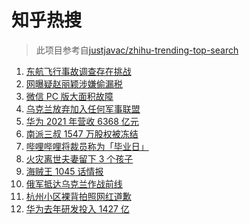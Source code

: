 # 知乎热搜

> 此项目参考自[justjavac/zhihu-trending-top-search](https://github.com/justjavac/zhihu-trending-top-search/blob/main/utils.ts)

<!-- BEGIN -->
  <!-- 最后更新时间:Wed Mar 30 2022 15:12:50 GMT+0000 (Coordinated Universal Time) -->
  1. [东航飞行事故调查存在挑战](https://www.zhihu.com/search?q=东航飞行事故调查)
1. [网曝疑赵丽颖涉嫌偷漏税](https://www.zhihu.com/search?q=赵丽颖)
1. [微信 PC 版大面积故障](https://www.zhihu.com/search?q=微信故障)
1. [乌克兰放弃加入任何军事联盟](https://www.zhihu.com/search?q=乌克兰)
1. [华为 2021 年营收 6368 亿元](https://www.zhihu.com/search?q=华为业绩说明会)
1. [南派三叔 1547 万股权被冻结](https://www.zhihu.com/search?q=南派三叔)
1. [哔哩哔哩将裁员称为「毕业日」](https://www.zhihu.com/search?q=哔哩哔哩)
1. [火灾离世夫妻留下 3 个孩子](https://www.zhihu.com/search?q=南京火灾夫妻)
1. [海贼王 1045 话情报](https://www.zhihu.com/search?q=海贼王)
1. [俄军抵达乌克兰作战前线](https://www.zhihu.com/search?q=俄军抵达乌克兰作战前线)
1. [杭州小区裸背拍照网红道歉](https://www.zhihu.com/search?q=裸背拍照道歉)
1. [华为去年研发投入 1427 亿](https://www.zhihu.com/search?q=华为研发投入)
  <!-- END -->